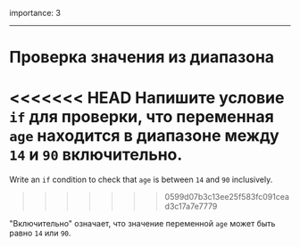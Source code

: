 importance: 3

---

# Проверка значения из диапазона

<<<<<<< HEAD
Напишите условие `if` для проверки, что переменная `age` находится в диапазоне между `14` и `90` включительно.
=======
Write an `if` condition to check that `age` is between `14` and `90` inclusively.
>>>>>>> 0599d07b3c13ee25f583fc091cead3c17a7e7779

"Включительно" означает, что значение переменной `age` может быть равно `14` или `90`.
